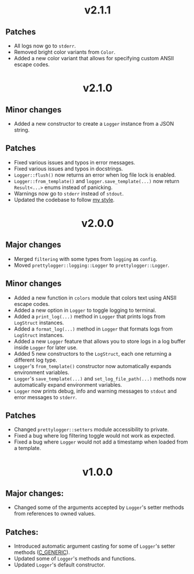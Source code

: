 <h1 align="center">
v2.1.1
</h1>

## Patches
* All logs now go to `stderr`.
* Removed bright color variants from `Color`.
* Added a new color variant that allows for specifying custom ANSII escape
codes.


<h1 align="center">
v2.1.0
</h1>

## Minor changes
* Added a new constructor to create a `Logger` instance from a JSON string.

## Patches
* Fixed various issues and typos in error messages.
* Fixed various issues and typos in docstrings.
* `Logger::flush()` now returns an error when log file lock is enabled.
* `Logger::from_template()` and `logger.save_template(...)` now return
`Result<...>` enums instead of panicking.
* Warnings now go to `stderr` instead of `stdout`.
* Updated the codebase to follow [my style](https://github.com/tpaau-17DB/coding-style/blob/main/src/RUST.md).


<h1 align="center">
v2.0.0
</h1>

## Major changes
* Merged `filtering` with some types from `logging` as `config`.
* Moved `prettylogger::logging::Logger` to `prettylogger::Logger`.

## Minor changes
* Added a new function in `colors` module that colors text using ANSII escape
codes.
* Added a new option in `Logger` to toggle logging to terminal.
* Added a `print_log(...)` method in `Logger` that prints logs from `LogStruct`
instances.
* Added a `format_log(...)` method in `Logger` that formats logs from
`LogStruct` instances.
* Added a new `Logger` feature that allows you to store logs in a log buffer
inside `Logger` for later use.
* Added 5 new constructors to the `LogStruct`, each one returning a different
log type.
* `Logger`'s `from_template()` constructor now automatically expands environment
variables.
* `Logger`'s `save_template(...)` and `set_log_file_path(...)` methods now
automatically expand environment variables.
* `Logger` now prints debug, info and warning messages to `stdout` and error
messages to `stderr`.

## Patches
* Changed `prettylogger::setters` module accessibility to private.
* Fixed a bug where log filtering toggle would not work as expected.
* Fixed a bug where `Logger` would not add a timestamp when loaded from a
template.


<h1 align="center">
v1.0.0
</h1>

## Major changes:
* Changed some of the arguments accepted by `Logger`'s setter methods from
references to owned values.

## Patches:
* Introduced automatic argument casting for some of `Logger`'s setter methods ([C_GENERIC](https://rust-lang.github.io/api-guidelines/flexibility.html#c-generic)).
* Updated some of `Logger`'s methods and functions.
* Updated `Logger`'s default constructor.
